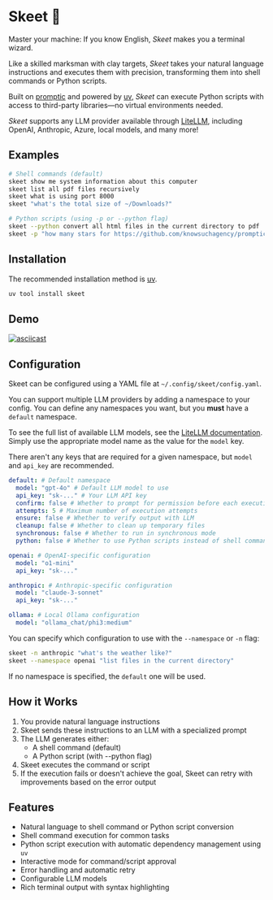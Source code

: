 # Skeet 🎯

Master your machine: If you know English, _Skeet_ makes you a terminal wizard.

Like a skilled marksman with clay targets, _Skeet_ takes your natural language instructions and executes them with precision, transforming them into shell commands or Python scripts.

Built on [promptic](https://github.com/knowsuchagency/promptic) and powered by [uv](https://github.com/astral-sh/uv), _Skeet_ can execute Python scripts with access to third-party libraries—no virtual environments needed.

_Skeet_ supports any LLM provider available through [LiteLLM](https://docs.litellm.ai/docs/providers), including OpenAI, Anthropic, Azure, local models, and many more!

## Examples

```bash
# Shell commands (default)
skeet show me system information about this computer
skeet list all pdf files recursively
skeet what is using port 8000
skeet "what's the total size of ~/Downloads?"

# Python scripts (using -p or --python flag)
skeet --python convert all html files in the current directory to pdf
skeet -p "how many stars for https://github.com/knowsuchagency/promptic?"
```

## Installation

The recommended installation method is [uv](https://github.com/astral-sh/uv).

```bash
uv tool install skeet
```

## Demo

[![asciicast](https://asciinema.org/a/697025.svg)](https://asciinema.org/a/697025)

## Configuration

Skeet can be configured using a YAML file at `~/.config/skeet/config.yaml`.

You can support multiple LLM providers by adding a namespace to your config. You can define any namespaces you want, but you **must** have a `default` namespace.

To see the full list of available LLM models, see the [LiteLLM documentation](https://docs.litellm.ai/docs/providers). Simply use the appropriate model name as the value for the `model` key.

There aren't any keys that are required for a given namespace, but `model` and `api_key` are recommended.

```yaml
default: # Default namespace
  model: "gpt-4o" # Default LLM model to use
  api_key: "sk-..." # Your LLM API key
  confirm: false # Whether to prompt for permission before each execution
  attempts: 5 # Maximum number of execution attempts
  ensure: false # Whether to verify output with LLM
  cleanup: false # Whether to clean up temporary files
  synchronous: false # Whether to run in synchronous mode
  python: false # Whether to use Python scripts instead of shell commands

openai: # OpenAI-specific configuration
  model: "o1-mini"
  api_key: "sk-..."

anthropic: # Anthropic-specific configuration
  model: "claude-3-sonnet"
  api_key: "sk-..."

ollama: # Local Ollama configuration
  model: "ollama_chat/phi3:medium"
```

You can specify which configuration to use with the `--namespace` or `-n` flag:

```bash
skeet -n anthropic "what's the weather like?"
skeet --namespace openai "list files in the current directory"
```

If no namespace is specified, the `default` one will be used.

## How it Works

1. You provide natural language instructions
2. Skeet sends these instructions to an LLM with a specialized prompt
3. The LLM generates either:
   - A shell command (default)
   - A Python script (with --python flag)
4. Skeet executes the command or script
5. If the execution fails or doesn't achieve the goal, Skeet can retry with improvements based on the error output

## Features

- Natural language to shell command or Python script conversion
- Shell command execution for common tasks
- Python script execution with automatic dependency management using `uv`
- Interactive mode for command/script approval
- Error handling and automatic retry
- Configurable LLM models
- Rich terminal output with syntax highlighting
